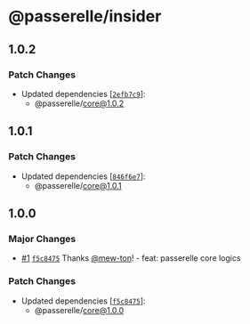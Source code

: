 # @passerelle/insider

## 1.0.2

### Patch Changes

- Updated dependencies [[`2efb7c9`](https://github.com/hacomono-lib/passerelle/commit/2efb7c9979cd6e5cbe978598127bbee6feaf483d)]:
  - @passerelle/core@1.0.2

## 1.0.1

### Patch Changes

- Updated dependencies [[`846f6e7`](https://github.com/hacomono-lib/passerelle/commit/846f6e768c67131e9dcef48e5fe5b08f2a4eb600)]:
  - @passerelle/core@1.0.1

## 1.0.0

### Major Changes

- [#1](https://github.com/hacomono-lib/passerelle/pull/1) [`f5c8475`](https://github.com/hacomono-lib/passerelle/commit/f5c8475cee46dc271f45d36b3905f13789f5749a) Thanks [@mew-ton](https://github.com/mew-ton)! - feat: passerelle core logics

### Patch Changes

- Updated dependencies [[`f5c8475`](https://github.com/hacomono-lib/passerelle/commit/f5c8475cee46dc271f45d36b3905f13789f5749a)]:
  - @passerelle/core@1.0.0
